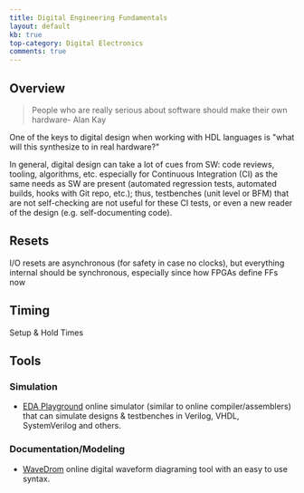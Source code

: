 ```yaml
---
title: Digital Engineering Fundamentals
layout: default
kb: true
top-category: Digital Electronics
comments: true
---
```


## Overview

> People who are really serious about software should make their own hardware- Alan Kay

One of the keys to digital design when working with HDL languages is "what will this synthesize to in real hardware?"

In general, digital design can take a lot of cues from SW: code reviews, tooling, algorithms, etc. especially for Continuous Integration (CI) as the same needs as SW are present (automated regression tests, automated builds, hooks with Git repo, etc.); thus, testbenches (unit level or BFM) that are not self-checking are not useful for these CI tests, or even a new reader of the design (e.g. self-documenting code).

## Resets

I/O resets are asynchronous (for safety in case no clocks), but everything internal should be synchronous, especially since how FPGAs define FFs now

## Timing

Setup & Hold Times

## Tools

### Simulation

- [EDA Playground](https://www.edaplayground.com/home) online simulator (similar to online compiler/assemblers) that can simulate designs & testbenches in Verilog, VHDL, SystemVerilog and others.

### Documentation/Modeling

- [WaveDrom](https://wavedrom.com/editor.html) online digital waveform diagraming tool with an easy to use syntax.
